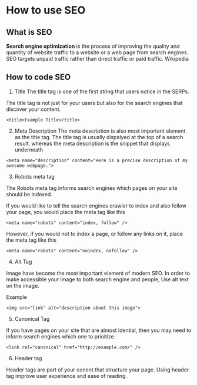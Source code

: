 # How to use SEO

## What is SEO

**Search engine optimization** is the process of improving the quality and quantity of website traffic to a website or a web page from search engines. SEO targets unpaid traffic rather than direct traffic or paid traffic. Wikipedia

## How to code SEO

1. Title
   The title tag is one of the first string that users notice in the SERPs.

The title tag is not just for your users but also for the search engines that discover your content.

`<title>Example Title</title>`

2. Meta Description
   The meta description is also most important element as the title tag. The title tag is usually dispalyed at the top of a search result, whereas the meta description is the snippet that displays underneath

`<meta name="description" content="Here is a precise description of my awesome webpage.">`

3. Robots meta tag

The Robots meta tag informs search engines which pages on your site should be indexed.

If you would like to tell the search engines crawler to index and also follow your page, you would place the meta tag like this

`<meta name="robots" content="index, follow" />`

However, if you would not to index a page, or follow any links on it, place the meta tag like this

`<meta name="robots" content="noindex, nofollow" />`

4. Alt Tag

Image have become the most important element of modern SEO. In order to make accessible your image to both search engine and people, Use alt text on the image.

Example

`<img src="link" alt="description about this image">`

5. Canonical Tag

If you have pages on your site that are almost idential, then you may need to inform search engines which one to prioitize.

`<link rel="canonical" href="http://example.com/" />`

6. Header tag

Header tags are part of your conent that structure your page. Using header tag improve user experience and ease of reading.
